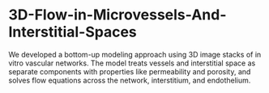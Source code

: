 # 3D-Flow-in-Microvessels-And-Interstitial-Spaces
We developed a bottom-up modeling approach using 3D image stacks of in vitro vascular networks. The model treats vessels and interstitial space as separate components with properties like permeability and porosity, and solves flow equations across the network, interstitium, and endothelium.
